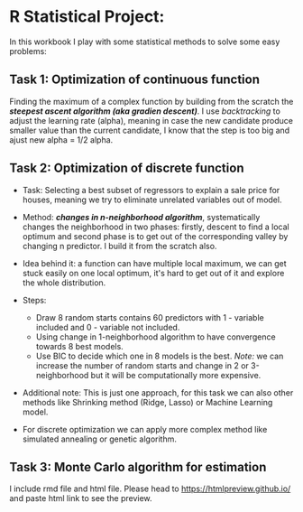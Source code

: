 # R Statistical Project: 

In this workbook I play with some statistical methods to solve some easy problems: 

## Task 1: Optimization of continuous function

Finding the maximum of a complex function by building from the scratch the ***steepest ascent algorithm (aka gradien descent)***. I use *backtracking* to adjust the learning rate (alpha), meaning in case the new candidate produce smaller value than the current candidate, I know that the step is too big and ajust new alpha = 1/2 alpha.

## Task 2: Optimization of discrete function
- Task: Selecting a best subset of regressors to explain a sale price for houses, meaning we try to eliminate unrelated variables out of model.
- Method: ***changes in n-neighborhood algorithm***, systematically changes the neighborhood in two phases: firstly, descent to find a local optimum and second phase is to get out of the corresponding valley by changing n predictor. I build it from the scratch also. 
- Idea behind it: a function can have multiple local maximum, we can get stuck easily on one local optimum, it's hard to get out of it and explore the whole distribution. 
- Steps: 
  -  Draw 8 random starts contains 60 predictors with 1 - variable included and 0 - variable not included.
  - Using change in 1-neighborhood algorithm to have convergence towards 8 best models.
  - Use BIC to decide which one in 8 models is the best.
*Note:* we can increase the number of random starts and change in 2 or 3-neighborhood but it will be computationally more expensive.

- Additional note: This is just one approach, for this task we can also other methods like Shrinking method (Ridge, Lasso) or Machine Learning model.
- For discrete optimization we can apply more complex method like simulated annealing or genetic algorithm.

## Task 3: Monte Carlo algorithm for estimation

I include rmd file and html file. Please head to https://htmlpreview.github.io/ and paste html link to see the preview.
